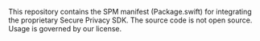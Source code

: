 This repository contains the SPM manifest (Package.swift) for integrating the proprietary Secure Privacy SDK. The source code is not open source. Usage is governed by our license.
